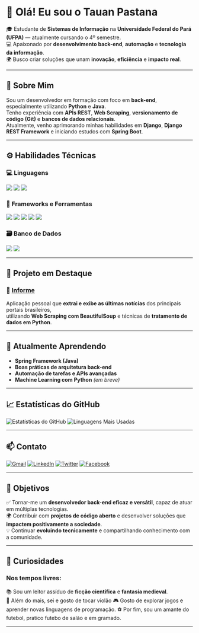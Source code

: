 # 👋 Olá! Eu sou o Tauan Pastana  

🎓 Estudante de **Sistemas de Informação** na **Universidade Federal do Pará (UFPA)** — atualmente cursando o 4º semestre.  
💻 Apaixonado por **desenvolvimento back-end**, **automação** e **tecnologia da informação**.  
🌍 Busco criar soluções que unam **inovação**, **eficiência** e **impacto real**.

---

## 🧠 Sobre Mim  

Sou um desenvolvedor em formação com foco em **back-end**, especialmente utilizando **Python** e **Java**.  
Tenho experiência com **APIs REST**, **Web Scraping**, **versionamento de código (Git)** e **bancos de dados relacionais**.  
Atualmente, venho aprimorando minhas habilidades em **Django**, **Django REST Framework** e iniciando estudos com **Spring Boot**.  



---

## ⚙️ Habilidades Técnicas  

### 💻 Linguagens  
![](https://img.shields.io/badge/Python-3776AB?style=for-the-badge&logo=python&logoColor=white)
![](https://img.shields.io/badge/Java-007396?style=for-the-badge&logo=java&logoColor=white)
![](https://img.shields.io/badge/SQL-336791?style=for-the-badge&logo=postgresql&logoColor=white)

### 🧩 Frameworks e Ferramentas  
![](https://img.shields.io/badge/Django-092E20?style=for-the-badge&logo=django&logoColor=white)
![](https://img.shields.io/badge/Django%20REST%20Framework-FF1709?style=for-the-badge&logo=django&logoColor=white)
![](https://img.shields.io/badge/Flask-000000?style=for-the-badge&logo=flask&logoColor=white)
![](https://img.shields.io/badge/Spring%20Framework-6DB33F?style=for-the-badge&logo=spring&logoColor=white)
![](https://img.shields.io/badge/Git-F05032?style=for-the-badge&logo=git&logoColor=white)

### 🗃️ Banco de Dados  
![](https://img.shields.io/badge/PostgreSQL-336791?style=for-the-badge&logo=postgresql&logoColor=white)
![](https://img.shields.io/badge/SQLite-003B57?style=for-the-badge&logo=sqlite&logoColor=white)

---

## 🧪 Projeto em Destaque  

### 🔹 [Informe](https://github.com/TauanPastana/Informe_.git)
Aplicação pessoal que **extrai e exibe as últimas notícias** dos principais portais brasileiros,  
utilizando **Web Scraping com BeautifulSoup** e técnicas de **tratamento de dados em Python**.  

---

## 🌱 Atualmente Aprendendo  

- **Spring Framework (Java)**  
- **Boas práticas de arquitetura back-end**  
- **Automação de tarefas e APIs avançadas**  
- **Machine Learning com Python** *(em breve)*  

---

## 📈 Estatísticas do GitHub  

![Estatísticas do GitHub](https://github-readme-stats.vercel.app/api?username=TauanPastana&show_icons=true&theme=radical)
![Linguagens Mais Usadas](https://github-readme-stats.vercel.app/api/top-langs/?username=TauanPastana&layout=compact&theme=radical)

---

## 📫 Contato  

[![Gmail](https://img.shields.io/badge/Gmail-D14836?style=for-the-badge&logo=gmail&logoColor=white)](mailto:wendreotauan77@gmail.com)
[![LinkedIn](https://img.shields.io/badge/LinkedIn-0077B5?style=for-the-badge&logo=linkedin&logoColor=white)](https://www.linkedin.com/in/wendreo-tauan-405387371/)
[![Twitter](https://img.shields.io/badge/Twitter-1DA1F2?style=for-the-badge&logo=twitter&logoColor=white)](https://x.com/Tauan_Pastana)
[![Facebook](https://img.shields.io/badge/Facebook-1877F2?style=for-the-badge&logo=facebook&logoColor=white)](https://www.facebook.com/wendreo.pastana.3/?locale=pt_BR)


---

## 🎯 Objetivos  

✅ Tornar-me um **desenvolvedor back-end eficaz e versátil**, capaz de atuar em múltiplas tecnologias.  
🌍 Contribuir com **projetos de código aberto** e desenvolver soluções que **impactem positivamente a sociedade**.  
💡 Continuar **evoluindo tecnicamente** e compartilhando conhecimento com a comunidade.

---

## 🌟 Curiosidades  
### Nos tempos livres:
📚 Sou um leitor assíduo de **ficção científica** e **fantasia medieval**.  
🎵 Além do mais, sei e gosto de tocar violão 
🎮 Gosto de explorar jogos e aprender novas linguagens de programação.
⚽ Por fim, sou um amante do futebol, pratico futebo de salão e em gramado.

---


